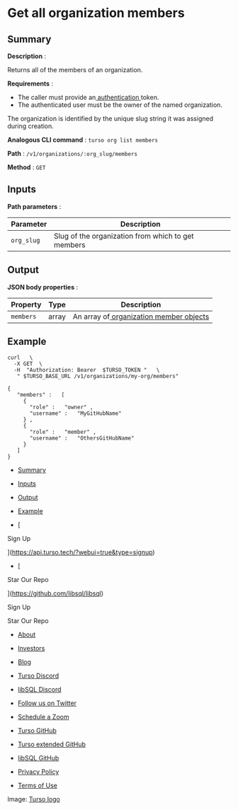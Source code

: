 # Get all organization members

## Summary​

 **Description** :

Returns all of the members of an organization.

 **Requirements** :

- The caller must provide an[ authentication ](https://docs.turso.tech/reference/platform-rest-api/#authentication)token.
- The authenticated user must be the owner of the named organization.


The organization is identified by the unique slug string it was assigned during
creation.

 **Analogous CLI command** : `turso org list members` 

 **Path** : `/v1/organizations/:org_slug/members` 

 **Method** : `GET` 

## Inputs​

 **Path parameters** :

| Parameter | Description |
|---|---|
|  `org_slug`  | Slug of the organization from which to get members |


## Output​

 **JSON body properties** :

| Property | Type | Description |
|---|---|---|
|  `members`  | array | An array of[ organization member objects ](https://docs.turso.tech/reference/platform-rest-api/organization#organization-member-object) |


## Example​

```
curl   \
  -X GET  \
  -H  "Authorization: Bearer  $TURSO_TOKEN "   \
   " $TURSO_BASE_URL /v1/organizations/my-org/members"
```

```
{
   "members" :   [
     {
       "role" :   "owner" ,
       "username" :   "MyGitHubName"
     } ,
     {
       "role" :   "member" ,
       "username" :   "OthersGitHubName"
     }
   ]
}
```

- [ Summary ](https://docs.turso.tech//reference/platform-rest-api/organization/get-organization-members/#summary)
- [ Inputs ](https://docs.turso.tech//reference/platform-rest-api/organization/get-organization-members/#inputs)
- [ Output ](https://docs.turso.tech//reference/platform-rest-api/organization/get-organization-members/#output)
- [ Example ](https://docs.turso.tech//reference/platform-rest-api/organization/get-organization-members/#example)


- [ 

Sign Up




 ](https://api.turso.tech/?webui=true&type=signup)
- [ 

Star Our Repo






 ](https://github.com/libsql/libsql)


Sign Up

Star Our Repo

- [ About ](https://turso.tech/about-us)
- [ Investors ](https://turso.tech/investors)
- [ Blog ](https://blog.turso.tech)


- [ Turso Discord ](https://discord.com/invite/4B5D7hYwub)
- [ libSQL Discord ](https://discord.gg/VzbXemj6Rg)
- [ Follow us on Twitter ](https://twitter.com/tursodatabase)
- [ Schedule a Zoom ](https://calendly.com/d/gt7-bfd-83n/meet-with-chiselstrike)


- [ Turso GitHub ](https://github.com/tursodatabase/)
- [ Turso extended GitHub ](https://github.com/turso-extended/)
- [ libSQL GitHub ](http://github.com/tursodatabase/libsql)


- [ Privacy Policy ](https://turso.tech/privacy-policy)
- [ Terms of Use ](https://turso.tech/terms-of-use)


Image: [ Turso logo ](https://docs.turso.tech/img/turso.svg)